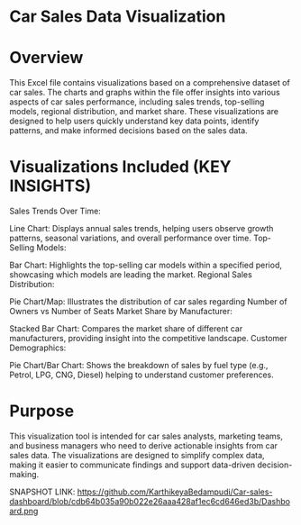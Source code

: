 # Car Sales Data Visualization

# Overview
This Excel file contains visualizations based on a comprehensive dataset of car sales. The charts and graphs within the file offer insights into various aspects of car sales performance, including sales trends, top-selling models, regional distribution, and market share. These visualizations are designed to help users quickly understand key data points, identify patterns, and make informed decisions based on the sales data.

# Visualizations Included (KEY INSIGHTS) 
Sales Trends Over Time:

Line Chart: Displays annual sales trends, helping users observe growth patterns, seasonal variations, and overall performance over time.
Top-Selling Models:

Bar Chart: Highlights the top-selling car models within a specified period, showcasing which models are leading the market.
Regional Sales Distribution:

Pie Chart/Map: Illustrates the distribution of car sales regarding Number of Owners vs Number of Seats
Market Share by Manufacturer:

Stacked Bar Chart: Compares the market share of different car manufacturers, providing insight into the competitive landscape.
Customer Demographics:

Pie Chart/Bar Chart: Shows the breakdown of sales by fuel type (e.g., Petrol, LPG, CNG, Diesel) helping to understand customer preferences.

# Purpose
This visualization tool is intended for car sales analysts, marketing teams, and business managers who need to derive actionable insights from car sales data. The visualizations are designed to simplify complex data, making it easier to communicate findings and support data-driven decision-making.

SNAPSHOT LINK: https://github.com/KarthikeyaBedampudi/Car-sales-dashboard/blob/cdb64b035a90b022e26aaa428af1ec6cd646ed3b/Dashboard.png
